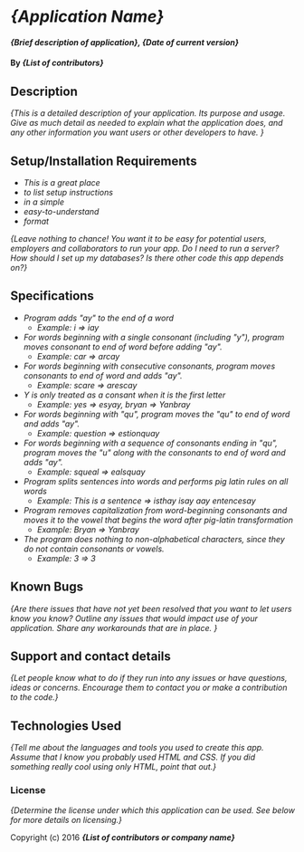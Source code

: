<!-- template tricks:
-to change pairs to .pairs, "mv pairs .pairs"
-to delete the .git, "rm -rf .git"  -->


# _{Application Name}_

#### _{Brief description of application}, {Date of current version}_

#### By _**{List of contributors}**_

## Description

_{This is a detailed description of your application. Its purpose and usage.  Give as much detail as needed to explain what the application does, and any other information you want users or other developers to have. }_

## Setup/Installation Requirements

* _This is a great place_
* _to list setup instructions_
* _in a simple_
* _easy-to-understand_
* _format_

_{Leave nothing to chance! You want it to be easy for potential users, employers and collaborators to run your app. Do I need to run a server? How should I set up my databases? Is there other code this app depends on?}_

## Specifications

* _Program adds "ay" to the end of a word_
  * _Example: i => iay_
* _For words beginning with a single consonant (including "y"), program moves consonant to end of word before adding "ay"._
  * _Example: car => arcay_
* _For words beginning with consecutive consonants, program moves consonants to end of word and adds "ay"._
  * _Example: scare => arescay_
* _Y is only treated as a consant when it is the first letter_
  * _Example: yes => esyay, bryan => Yanbray_
* _For words beginning with "qu", program moves the "qu" to end of word and adds "ay"._
  * _Example: question => estionquay_
* _For words beginning with a sequence of consonants ending in "qu", program moves the "u" along with the consonants to end of word and adds "ay"._
  * _Example: squeal => ealsquay_
* _Program splits sentences into words and performs pig latin rules on all words_
  * _Example: This is a sentence => isthay isay aay entencesay_
* _Program removes capitalization from word-beginning consonants and moves it to the vowel that begins the word after pig-latin transformation_
  * _Example: Bryan => Yanbray_
* _The program does nothing to non-alphabetical characters, since they do not contain consonants or vowels._
  * _Example: 3 => 3_

## Known Bugs

_{Are there issues that have not yet been resolved that you want to let users know you know?  Outline any issues that would impact use of your application.  Share any workarounds that are in place. }_

## Support and contact details

_{Let people know what to do if they run into any issues or have questions, ideas or concerns.  Encourage them to contact you or make a contribution to the code.}_

## Technologies Used

_{Tell me about the languages and tools you used to create this app. Assume that I know you probably used HTML and CSS. If you did something really cool using only HTML, point that out.}_

### License

*{Determine the license under which this application can be used.  See below for more details on licensing.}*

Copyright (c) 2016 **_{List of contributors or company name}_**
